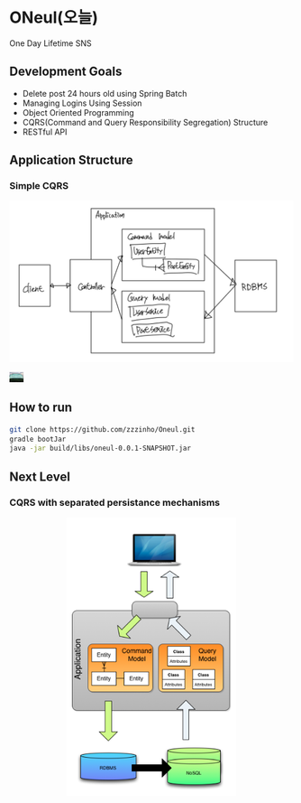 # ONeul(오늘)
One Day Lifetime SNS

## Development Goals
- Delete post 24 hours old using Spring Batch
- Managing Logins Using Session
- Object Oriented Programming 
- CQRS(Command and Query Responsibility Segregation) Structure
- RESTful API

## Application Structure
### Simple CQRS
<p align="center"><img src="asset/cqrs_normal.jpeg" width=700></p>
<img src="asset/need_graphic_designer.jpeg" width=25>

## How to run
```bash
git clone https://github.com/zzzinho/Oneul.git
gradle bootJar
java -jar build/libs/oneul-0.0.1-SNAPSHOT.jar 
```

## Next Level
### CQRS with separated persistance mechanisms
<p align="center"><img src="asset/cqrs_premium.png" width=300></p>